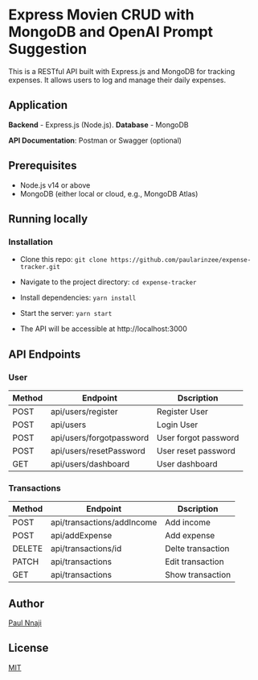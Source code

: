 # Express Movien CRUD with MongoDB and OpenAI Prompt Suggestion

This is a RESTful API built with Express.js and MongoDB for tracking expenses. It allows users to log and manage their daily expenses.

## Application

**Backend** -  Express.js (Node.js).
**Database** - MongoDB

**API Documentation**: Postman or Swagger (optional)

## Prerequisites
- Node.js v14 or above
- MongoDB (either local or cloud, e.g., MongoDB Atlas)

## Running locally

### Installation

- Clone this repo:
    `git clone https://github.com/paularinzee/expense-tracker.git`
- Navigate to the project directory:
    `cd expense-tracker`
- Install dependencies:
    `yarn install`

- Start the server:
    `yarn start`
- The API will be accessible at http://localhost:3000

## API Endpoints
 ### User
| Method  | Endpoint | Dscription
| ------------- | ------------- | ------------- |
| POST  | api/users/register| Register User |
| POST  | api/users | Login User |
| POST  | api/users/forgotpassword | User forgot password |
| POST  | api/users/resetPassword| User reset password |
| GET  | api/users/dashboard| User dashboard |

### Transactions
| Method  | Endpoint | Dscription
| ------------- | ------------- | ------------- |
| POST  | api/transactions/addIncome| Add income |
| POST  | api/addExpense | Add expense |
| DELETE  | api/transactions/id | Delte transaction |
| PATCH  | api/transactions| Edit transaction |
| GET  | api/transactions| Show transaction |



## Author

[Paul Nnaji](https://github.com/paularinzee)

## License

[MIT](./LICENSE)
